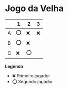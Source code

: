 # Jogo da Velha

|   | 1 | 2 | 3 |
|---|---|---|---|
| A |⭕| ❌| ❌  |
| B |⭕ |❌|   |
| C |❌  |⭕|   |

**Legenda**

- ❌ Primeiro jogador 
- ⭕ Segundo jogador
